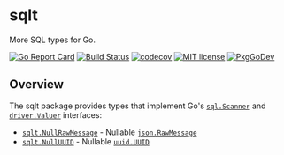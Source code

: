 # sqlt

More SQL types for Go.

[![Go Report Card](https://goreportcard.com/badge/github.com/soroushj/sqlt)](https://goreportcard.com/report/github.com/soroushj/sqlt)
[![Build Status](https://travis-ci.org/soroushj/sqlt.svg?branch=master)](https://travis-ci.org/soroushj/sqlt)
[![codecov](https://codecov.io/gh/soroushj/sqlt/branch/master/graph/badge.svg)](https://codecov.io/gh/soroushj/sqlt)
[![MIT license](https://img.shields.io/badge/license-MIT-brightgreen.svg)](https://opensource.org/licenses/MIT)
[![PkgGoDev](https://pkg.go.dev/badge/github.com/soroushj/sqlt)](https://pkg.go.dev/github.com/soroushj/sqlt)

## Overview

The sqlt package provides types that implement Go's [`sql.Scanner`](https://pkg.go.dev/database/sql#Scanner) and [`driver.Valuer`](https://pkg.go.dev/database/sql/driver#Valuer) interfaces:

- [`sqlt.NullRawMessage`](https://pkg.go.dev/github.com/soroushj/sqlt#NullRawMessage) - Nullable [`json.RawMessage`](https://pkg.go.dev/encoding/json/#RawMessage)
- [`sqlt.NullUUID`](https://pkg.go.dev/github.com/soroushj/sqlt#NullUUID) - Nullable [`uuid.UUID`](https://pkg.go.dev/github.com/google/uuid#UUID)
